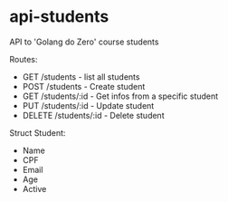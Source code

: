 # api-students
API to 'Golang do Zero' course students


Routes:
-  GET /students - list all students
-  POST /students - Create student
-  GET  /students/:id - Get infos from a specific student
-  PUT  /students/:id - Update student
-  DELETE  /students/:id - Delete student


Struct Student:

- Name
- CPF
- Email
- Age
- Active